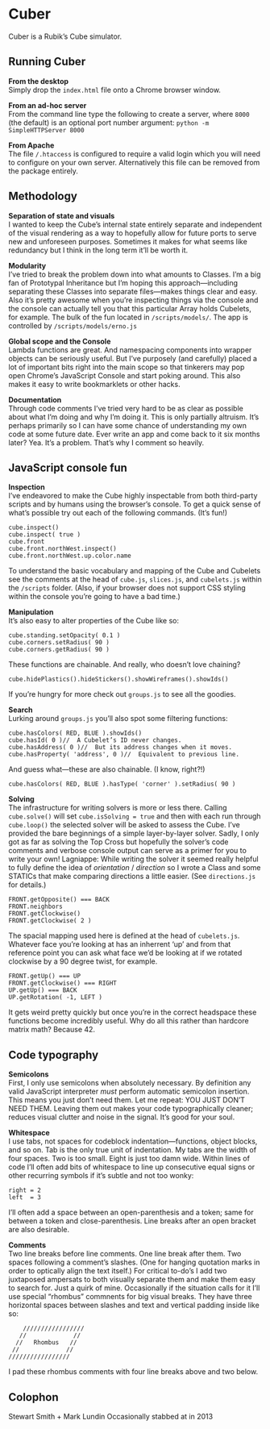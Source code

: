 

Cuber  
==============================================================================

Cuber is a Rubik’s Cube simulator.




Running Cuber
------------------------------------------------------------------------------

__From the desktop__  
Simply drop the `index.html` file onto a Chrome browser window.

__From an ad-hoc server__  
From the command line type the following to create a server, where `8000` 
(the default) is an optional port number argument:
`python -m SimpleHTTPServer 8000`

__From Apache__  
The file `/.htaccess` is configured to require a valid login which you will 
need to configure on your own server. Alternatively this file can be removed
from the package entirely.




Methodology
------------------------------------------------------------------------------

__Separation of state and visuals__  
I wanted to keep the Cube’s internal state entirely separate and independent 
of the visual rendering as a way to hopefully allow for future ports to serve
new and unforeseen purposes. Sometimes it makes for what seems like redundancy
but I think in the long term it’ll be worth it. 

__Modularity__  
I’ve tried to break the problem down into what amounts to Classes. I’m a 
big fan of Prototypal Inheritance but I’m hoping this approach—including 
separating these Classes into separate files—makes things clear and easy.
Also it’s pretty awesome when you’re inspecting things via the console and 
the console can actually tell you that this particular Array holds Cubelets, 
for example. The bulk of the fun located in `/scripts/models/`. The app is 
controlled by `/scripts/models/erno.js`

__Global scope and the Console__  
Lambda functions are great. And namespacing components into wrapper objects
can be seriously useful. But I’ve purposely (and carefully) placed a lot
of important bits right into the main scope so that tinkerers may pop open 
Chrome’s JavaScript Console and start poking around. This also makes it easy 
to write bookmarklets or other hacks.

__Documentation__  
Through code comments I’ve tried very hard to be as clear as possible about
what I’m doing and why I’m doing it. This is only partially altruism. 
It’s perhaps primarily so I can have some chance of understanding my own code
at some future date. Ever write an app and come back to it six months later?
Yea. It’s a problem. That’s why I comment so heavily.




JavaScript console fun
------------------------------------------------------------------------------

__Inspection__  
I’ve endeavored to make the Cube highly inspectable from both third-party 
scripts and by humans using the browser’s console. To get a quick sense of 
what’s possible try out each of the following commands. (It’s fun!)
```
cube.inspect()  
cube.inspect( true )  
cube.front  
cube.front.northWest.inspect()  
cube.front.northWest.up.color.name  
```
To understand the basic vocabulary and mapping of the Cube and Cubelets see 
the comments at the head of `cube.js`, `slices.js`, and `cubelets.js` within
the `/scripts` folder. (Also, if your browser does not support CSS styling 
within the console you’re going to have a bad time.)

__Manipulation__  
It’s also easy to alter properties of the Cube like so:
```
cube.standing.setOpacity( 0.1 )  
cube.corners.setRadius( 90 )  
cube.corners.getRadius( 90 )  
```
These functions are chainable. And really, who doesn’t love chaining?
```
cube.hidePlastics().hideStickers().showWireframes().showIds()
```
If you’re hungry for more check out `groups.js` to see all the goodies.

__Search__  
Lurking around `groups.js` you’ll also spot some filtering functions: 

```
cube.hasColors( RED, BLUE ).showIds()  
cube.hasId( 0 )//  A Cubelet’s ID never changes.  
cube.hasAddress( 0 )//  But its address changes when it moves.  
cube.hasProperty( 'address', 0 )//  Equivalent to previous line.  
```
And guess what—these are also chainable. (I know, right?!)
```
cube.hasColors( RED, BLUE ).hasType( 'corner' ).setRadius( 90 )
```

__Solving__  
The infrastructure for writing solvers is more or less there. Calling 
`cube.solve()` will set `cube.isSolving = true` and then with each run through
`cube.loop()` the selected solver will be asked to assess the Cube. I’ve 
provided the bare beginnings of a simple layer-by-layer solver. Sadly, I only 
got as far as solving the Top Cross but hopefully the solver’s code comments 
and verbose console output can serve as a primer for you to write your own!
Lagniappe: While writing the solver it seemed really helpful to fully define
the idea of _orientation_ / _direction_ so I wrote a Class and some STATICs 
that make comparing directions a little easier. (See `directions.js` for 
details.)
```
FRONT.getOpposite() === BACK  
FRONT.neighbors  
FRONT.getClockwise()  
FRONT.getClockwise( 2 )  
```
The spacial mapping used here is defined at the head of `cubelets.js`. 
Whatever face you’re looking at has an inherrent ‘up’ and from that reference
point you can ask what face we’d be looking at if we rotated clockwise by a
90 degree twist, for example. 
```
FRONT.getUp() === UP  
FRONT.getClockwise() === RIGHT  
UP.getUp() === BACK  
UP.getRotation( -1, LEFT )  
```
It gets weird pretty quickly but once you’re in the correct headspace these 
functions become incredibly useful. Why do all this rather than hardcore 
matrix math? Because 42.




Code typography
------------------------------------------------------------------------------

__Semicolons__  
First, I only use semicolons when absolutely necessary. By definition any
valid JavaScript interpreter _must_ perform automatic semicolon insertion. 
This means you just don’t need them. Let me repeat: YOU JUST DON’T NEED THEM.
Leaving them out makes your code typographically cleaner; reduces visual 
clutter and noise in the signal. It’s good for your soul.

__Whitespace__  
I use tabs, not spaces for codeblock indentation—functions, object blocks, and
so on. Tab is the only true unit of indentation. My tabs are the width of four
spaces. Two is too small. Eight is just too damn wide. Within lines of code 
I’ll often add bits of whitespace to line up consecutive equal signs or other
recurring symbols if it’s subtle and not too wonky:
```  
right = 2  
left  = 3  
```  

I’ll often add a space between an open-parenthesis and a token; same for 
between a token and close-parenthesis. Line breaks after an open bracket are
also desirable. 

__Comments__  
Two line breaks before line comments. One line break after them. Two spaces 
following a comment’s slashes. (One for hanging quotation marks in order to
optically align the text itself.) For critical to-do’s I add two juxtaposed
ampersats to both visually separate them and make them easy to search for. 
Just a quirk of mine. Occasionally if the situation calls for it I’ll use 
special “rhombus” commnents for big visual breaks. They have three horizontal 
spaces between slashes and text and vertical padding inside like so:  
```  
    /////////////////  
   //             //  
  //   Rhombus   //  
 //             //  
/////////////////  
```  
I pad these rhombus comments with four line breaks above and two below.




Colophon
------------------------------------------------------------------------------

Stewart Smith + Mark Lundin
Occasionally stabbed at in 2013  


